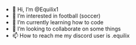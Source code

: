 - 👋 Hi, I’m @Equilix1
- 👀 I’m interested in football (soccer)
- 🌱 I’m currently learning how to code 
- 💞️ I’m looking to collaborate on some things
- 📫 How to reach me my discord user is .equilix

<!---
Equilix1/Equilix1 is a ✨ special ✨ repository because its `README.md` (this file) appears on your GitHub profile.
You can click the Preview link to take a look at your changes.
--->
